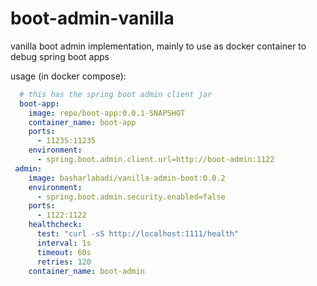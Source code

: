 # boot-admin-vanilla
vanilla boot admin implementation, mainly to use as docker container to debug spring boot apps

usage (in docker compose): 

```yaml
  # this has the spring boot admin client jar
  boot-app:
    image: repo/boot-app:0.0.1-SNAPSHOT
    container_name: boot-app
    ports:
      - 11235:11235
    environment:
      - spring.boot.admin.client.url=http://boot-admin:1122
 admin:
    image: basharlabadi/vanilla-admin-boot:0.0.2
    environment:
      - spring.boot.admin.security.enabled=false
    ports:
      - 1122:1122
    healthcheck:
      test: "curl -sS http://localhost:1111/health"
      interval: 1s
      timeout: 60s
      retries: 120
    container_name: boot-admin
```
    
    
